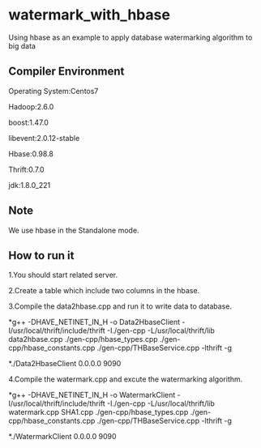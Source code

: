 # watermark_with_hbase
Using hbase as an example to apply database watermarking algorithm to big data

## Compiler Environment

Operating System:Centos7

Hadoop:2.6.0

boost:1.47.0

libevent:2.0.12-stable

Hbase:0.98.8

Thrift:0.7.0

jdk:1.8.0_221

## Note

We use hbase in the Standalone mode.

## How to run it

1.You should start related server.

2.Create a table which include two columns in the hbase.

3.Compile the data2hbase.cpp and run it to write data to database.

*g++ -DHAVE_NETINET_IN_H -o Data2HbaseClient -I/usr/local/thrift/include/thrift -I./gen-cpp -L/usr/local/thrift/lib data2hbase.cpp ./gen-cpp/hbase_types.cpp ./gen-cpp/hbase_constants.cpp ./gen-cpp/THBaseService.cpp -lthrift -g

*./Data2HbaseClient 0.0.0.0 9090

4.Compile the watermark.cpp and excute the watermarking algorithm.

*g++ -DHAVE_NETINET_IN_H -o WatermarkClient -I/usr/local/thrift/include/thrift -I./gen-cpp -L/usr/local/thrift/lib watermark.cpp SHA1.cpp ./gen-cpp/hbase_types.cpp ./gen-cpp/hbase_constants.cpp ./gen-cpp/THBaseService.cpp -lthrift -g

*./WatermarkClient 0.0.0.0 9090


